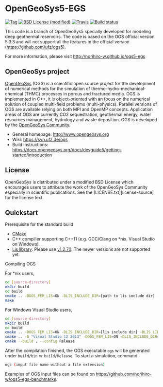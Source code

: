 OpenGeoSys5-EGS
============

[![Tag](https://img.shields.io/github/tag/norihiro-w/ogs5-egs.svg?style=flat-square)](https://github.com/norihiro-w/ogs5-egs/releases)
[![BSD License (modified)](http://img.shields.io/badge/license-BSD-blue.svg?style=flat-square)](https://github.com/norihiro-w/ogs5-egs/blob/master/LICENSE.txt)
[![Travis](https://img.shields.io/travis/norihiro-w/ogs5-egs.svg?style=flat-square)](https://travis-ci.org/norihiro-w/ogs5-egs)
[![Build status](https://ci.appveyor.com/api/projects/status/hiimukien0o5b856/branch/master?svg=true)](https://ci.appveyor.com/project/norihiro-w/ogs5-egs/branch/master)

This code is a branch of OpenGeoSys5 specially developed for modeling deep geothermal reservoirs. The code is based on the OGS official version 5.3.3 and will not support all the features in the official version (https://github.com/ufz/ogs5).

For more information, please visit http://norihiro-w.github.io/ogs5-egs

## OpenGeoSys project ##

[OpenGeoSys][ogs] (OGS) is a scientific open source project for the development of
numerical methods for the simulation of thermo-hydro-mechanical-chemical
(THMC) processes in porous and fractured media. OGS is implemented in C++, it
is object-oriented with an focus on the numerical solution of coupled multi-field
problems (multi-physics). Parallel versions of OGS are available relying on
both MPI and OpenMP concepts. Application areas of OGS are currently CO2
sequestration, geothermal energy, water resources management, hydrology and
waste deposition. OGS is developed by the
[OpenGeoSys Community][ogs].

- General homepage: http://www.opengeosys.org
- Wiki: https://svn.ufz.de/ogs
- Build instructions: https://docs.opengeosys.org/docs/devguide5/getting-started/introduction


## License ##

OpenGeoSys is distributed under a modified BSD License which encourages users to
attribute the work of the OpenGeoSys Community especially in scientific
publications. See the [LICENSE.txt][license-source] for the license text.


## Quickstart ##

Prerequisite for the standard build
- [CMake](https://cmake.org/)
- C++ compilier supporting C++11 (e.g. GCC/Clang on *nix, Visual Studio on Windows)
- [Lis library](http://www.ssisc.org/lis): Please use [v1.2.70](http://www.ssisc.org/lis/dl/lis-1.2.70.tar.gz). The newer versions are not supported yet.

Compiling OGS

For *nix users,
``` bash
cd [source-directory]
mkdir build
cd build
cmake .. -DOGS_FEM_LIS=ON -DLIS_INCLUDE_DIR=[path to lis include dir] -DLIS_LIBRARIES=[path to lis library]
make
```

For Windows Visual Studio users,
``` bash
cd [source-directory]
mkdir build
cd build
cmake .. -DOGS_FEM_LIS=ON -DLIS_INCLUDE_DIR=[lis include dir] -DLIS_LIBRARIES=[lis library path]
cmake .. -G "Visual Studio 12 2013" -DOGS_FEM_LIS=ON -DLIS_INCLUDE_DIR=[path to lis include dir] -DLIS_LIBRARIES=[path to lis library]
cmake --build . --config Release
```

After the compilation finished, the OGS executable `ogs` will be generated under `build/bin` or `build/Release`. To start a simulation, command
``` bash
ogs (input file name without a file extension)
```

Examples of OGS input files can be found on https://github.com/norihiro-w/ogs5-egs-benchmarks.



[ogs]: http://www.opengeosys.org

